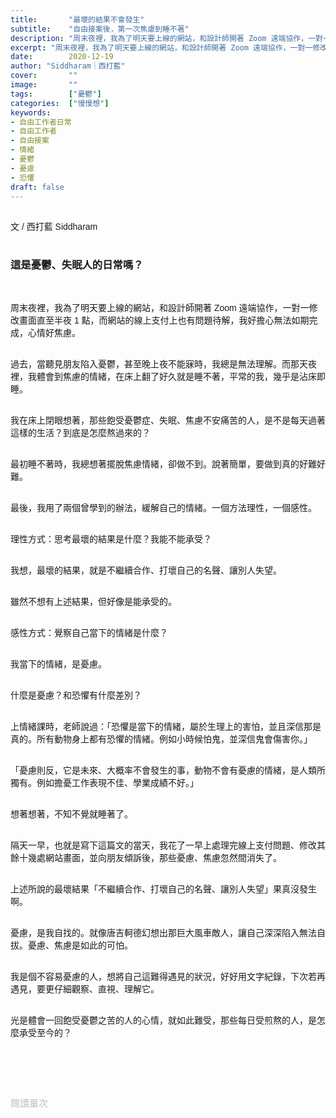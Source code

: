 ```yaml
---
title:       "最壞的結果不會發生"
subtitle:    "自由接案後，第一次焦慮到睡不著"
description: "周末夜裡，我為了明天要上線的網站，和設計師開著 Zoom 遠端協作，一對一修改畫面直至半夜 1 點，而網站的線上支付上也有問題待解，我好擔心無法如期完成..."
excerpt: "周末夜裡，我為了明天要上線的網站，和設計師開著 Zoom 遠端協作，一對一修改畫面直至半夜 1 點，而網站的線上支付上也有問題待解，我好擔心無法如期完成..."
date:        2020-12-19
author: "Siddharam｜西打藍"
cover:       ""
image:       ""
tags:        ["憂鬱"]
categories:  ["慢慢想"]
keywords:
- 自由工作者日常
- 自由工作者
- 自由接案
- 情緒
- 憂鬱
- 憂慮
- 恐懼
draft: false
---
```


<article style="font-family: 'Noto Sans TC', '微軟正黑體', sans-serif; font-weight: 300;">

<br>文 / 西打藍 Siddharam<br><br>

<h3 class="article-h1-color">這是憂鬱、失眠人的日常嗎？</h3><br>

周末夜裡，我為了明天要上線的網站，和設計師開著 Zoom 遠端協作，一對一修改畫面直至半夜 1 點，而網站的線上支付上也有問題待解，我好擔心無法如期完成，心情好焦慮。<br><br>

過去，當聽見朋友陷入憂鬱，甚至晚上夜不能寐時，我總是無法理解。而那天夜裡，我體會到焦慮的情緒，在床上翻了好久就是睡不著，平常的我，幾乎是沾床即睡。<br><br>

我在床上閉眼想著，那些飽受憂鬱症、失眠、焦慮不安痛苦的人，是不是每天過著這樣的生活？到底是怎麼熬過來的？<br><br>

最初睡不著時，我總想著擺脫焦慮情緒，卻做不到。說著簡單，要做到真的好難好難。<br><br>

最後，我用了兩個曾學到的辦法，緩解自己的情緒。一個方法理性，一個感性。<br><br>

理性方式：思考最壞的結果是什麼？我能不能承受？<br><br>

我想，最壞的結果，就是不繼續合作、打壞自己的名聲、讓別人失望。<br><br>

雖然不想有上述結果，但好像是能承受的。<br><br>

感性方式：覺察自己當下的情緒是什麼？<br><br>

我當下的情緒，是憂慮。<br><br>

什麼是憂慮？和恐懼有什麼差別？<br><br>

上情緒課時，老師說過：「恐懼是當下的情緒，屬於生理上的害怕，並且深信那是真的。所有動物身上都有恐懼的情緒。例如小時候怕鬼，並深信鬼會傷害你。」<br><br>

「憂慮則反，它是未來、大概率不會發生的事，動物不會有憂慮的情緒，是人類所獨有。例如擔憂工作表現不佳、學業成績不好。」<br><br>

想著想著，不知不覺就睡著了。<br><br>

隔天一早，也就是寫下這篇文的當天，我花了一早上處理完線上支付問題、修改其餘十幾處網站畫面，並向朋友傾訴後，那些憂慮、焦慮忽然間消失了。<br><br>

上述所說的最壞結果「不繼續合作、打壞自己的名聲、讓別人失望」果真沒發生啊。<br><br>

憂慮，是我自找的。就像唐吉軻德幻想出那巨大風車敵人，讓自己深深陷入無法自拔。憂慮、焦慮是如此的可怕。<br><br>

我是個不容易憂慮的人，想將自己這難得遇見的狀況，好好用文字紀錄，下次若再遇見，要更仔細觀察、直視、理解它。<br><br>

光是體會一回飽受憂鬱之苦的人的心情，就如此難受，那些每日受煎熬的人，是怎麼承受至今的？<br><br>


<br><br><br>

</article>

<div style="color: #bfbfbf; font-size: 15px;" id="busuanzi_container_page_pv">
  閱讀量<span id="busuanzi_value_page_pv"></span>次
</div>

<script src="../../js/post.js"></script>




